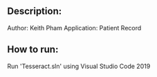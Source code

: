 ﻿## Description:
Author: Keith Pham
Application: Patient Record 

## How to run:
Run 'Tesseract.sln' using Visual Studio Code 2019